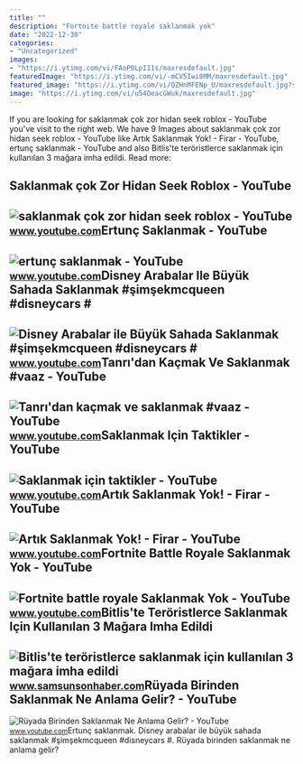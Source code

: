 ```yaml
---
title: ""
description: "Fortnite battle royale saklanmak yok"
date: "2022-12-30"
categories:
- "Uncategorized"
images:
- "https://i.ytimg.com/vi/FAoP0LpI11s/maxresdefault.jpg"
featuredImage: "https://i.ytimg.com/vi/-mCV5Iwi8MM/maxresdefault.jpg"
featured_image: "https://i.ytimg.com/vi/QZHnMFENp_U/maxresdefault.jpg?sqp=-oaymwEmCIAKENAF8quKqQMa8AEB-AH-CYAC0AWKAgwIABABGGQgZChkMA8=&amp;rs=AOn4CLAILsWwrYvX2iG53_xqBYC_TcTpxQ"
image: "https://i.ytimg.com/vi/u54OeacGWuk/maxresdefault.jpg"
---
```


If you are looking for saklanmak çok zor hidan seek roblox - YouTube you've visit to the right web. We have 9 Images about saklanmak çok zor hidan seek roblox - YouTube like Artık Saklanmak Yok! - Firar - YouTube, ertunç saklanmak - YouTube and also Bitlis'te teröristlerce saklanmak için kullanılan 3 mağara imha edildi. Read more:

Saklanmak çok Zor Hidan Seek Roblox - YouTube
---------------------------------------------

 ![saklanmak çok zor hidan seek roblox - YouTube](https://i.ytimg.com/vi/2yCD3aGu0QU/maxresdefault.jpg) <small>www.youtube.com</small>Ertunç Saklanmak - YouTube
--------------------------

 ![ertunç saklanmak - YouTube](https://i.ytimg.com/vi/QZHnMFENp_U/maxresdefault.jpg?sqp=-oaymwEmCIAKENAF8quKqQMa8AEB-AH-CYAC0AWKAgwIABABGGQgZChkMA8=&rs=AOn4CLAILsWwrYvX2iG53_xqBYC_TcTpxQ) <small>www.youtube.com</small>Disney Arabalar Ile Büyük Sahada Saklanmak #şimşekmcqueen #disneycars #
-----------------------------------------------------------------------

 ![Disney Arabalar ile Büyük Sahada Saklanmak #şimşekmcqueen #disneycars #](https://i.ytimg.com/vi/-mCV5Iwi8MM/maxresdefault.jpg) <small>www.youtube.com</small>Tanrı'dan Kaçmak Ve Saklanmak #vaaz - YouTube
---------------------------------------------

 ![Tanrı'dan kaçmak ve saklanmak #vaaz - YouTube](https://i.ytimg.com/vi/ElJPfxAndxE/maxresdefault.jpg) <small>www.youtube.com</small>Saklanmak Için Taktikler - YouTube
----------------------------------

 ![Saklanmak için taktikler - YouTube](https://i.ytimg.com/vi/0UhBdPjMZc4/maxresdefault.jpg) <small>www.youtube.com</small>Artık Saklanmak Yok! - Firar - YouTube
--------------------------------------

 ![Artık Saklanmak Yok! - Firar - YouTube](https://i.ytimg.com/vi/u54OeacGWuk/maxresdefault.jpg) <small>www.youtube.com</small>Fortnite Battle Royale Saklanmak Yok - YouTube
----------------------------------------------

 ![Fortnite battle royale Saklanmak Yok - YouTube](https://i.ytimg.com/vi/xOdf9XXNuOA/maxresdefault.jpg) <small>www.youtube.com</small>Bitlis'te Teröristlerce Saklanmak Için Kullanılan 3 Mağara Imha Edildi
----------------------------------------------------------------------

 ![Bitlis'te teröristlerce saklanmak için kullanılan 3 mağara imha edildi](https://i.samsunsonhaber.com/resimler/24112020/bitliste-teroristlerce-saklanmak-icin-kullanilan-3-magara-imha-edildi-618753bm.jpg) <small>www.samsunsonhaber.com</small>Rüyada Birinden Saklanmak Ne Anlama Gelir? - YouTube
----------------------------------------------------

 ![Rüyada Birinden Saklanmak Ne Anlama Gelir? - YouTube](https://i.ytimg.com/vi/FAoP0LpI11s/maxresdefault.jpg) <small>www.youtube.com</small>Ertunç saklanmak. Disney arabalar ile büyük sahada saklanmak #şimşekmcqueen #disneycars #. Rüyada birinden saklanmak ne anlama gelir?
